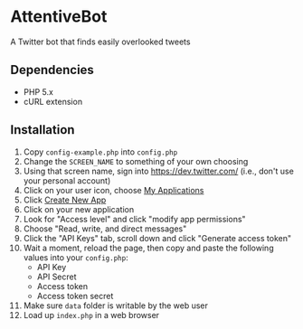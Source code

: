 AttentiveBot
============

A Twitter bot that finds easily overlooked tweets

Dependencies
------------
* PHP 5.x
* cURL extension

Installation
------------
1. Copy `config-example.php` into `config.php`
2. Change the `SCREEN_NAME` to something of your own choosing
3. Using that screen name, sign into https://dev.twitter.com/ (i.e., don't use your personal account)
4. Click on your user icon, choose [My Applications](https://apps.twitter.com/)
5. Click [Create New App](https://apps.twitter.com/app/new)
6. Click on your new application
7. Look for "Access level" and click "modify app permissions"
8. Choose "Read, write, and direct messages"
9. Click the "API Keys" tab, scroll down and click "Generate access token"
10. Wait a moment, reload the page, then copy and paste the following values into your `config.php`:  
    * API Key
    * API Secret
    * Access token
    * Access token secret
11. Make sure `data` folder is writable by the web user
12. Load up `index.php` in a web browser
